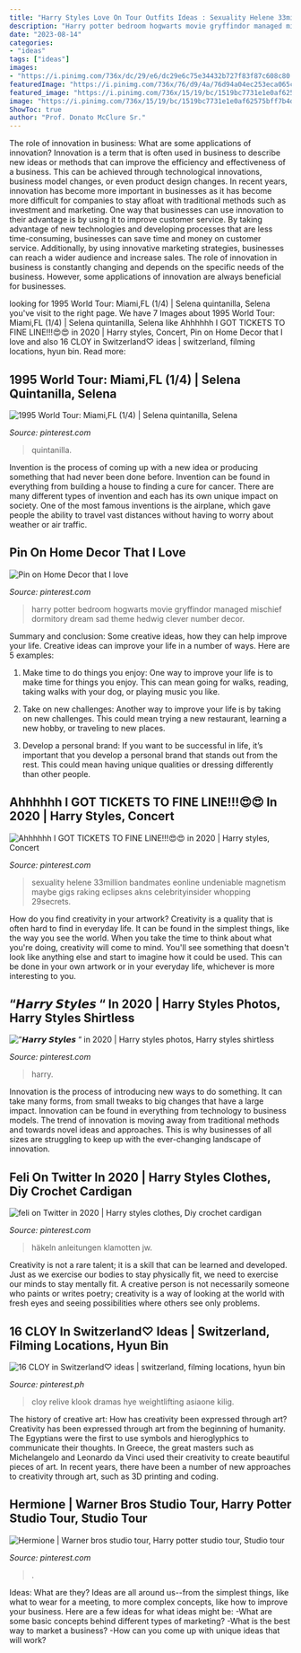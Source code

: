 ```yaml
---
title: "Harry Styles Love On Tour Outfits Ideas : Sexuality Helene 33million Bandmates Eonline Undeniable Magnetism Maybe Gigs Raking Eclipses Akns Celebrityinsider Whopping 29secrets"
description: "Harry potter bedroom hogwarts movie gryffindor managed mischief dormitory dream sad theme hedwig clever number decor"
date: "2023-08-14"
categories:
- "ideas"
tags: ["ideas"]
images:
- "https://i.pinimg.com/736x/dc/29/e6/dc29e6c75e34432b727f83f87c608c80.jpg"
featuredImage: "https://i.pinimg.com/736x/76/d9/4a/76d94a04ec253eca065ccf1509a3feec--tour-studio.jpg"
featured_image: "https://i.pinimg.com/736x/15/19/bc/1519bc7731e1e0af62575bff7b4de6d1--harry-potter-bedroom-mischief-managed.jpg"
image: "https://i.pinimg.com/736x/15/19/bc/1519bc7731e1e0af62575bff7b4de6d1--harry-potter-bedroom-mischief-managed.jpg"
ShowToc: true
author: "Prof. Donato McClure Sr."
---
```



The role of innovation in business: What are some applications of innovation?
Innovation is a term that is often used in business to describe new ideas or methods that can improve the efficiency and effectiveness of a business. This can be achieved through technological innovations, business model changes, or even product design changes. In recent years, innovation has become more important in businesses as it has become more difficult for companies to stay afloat with traditional methods such as investment and marketing. One way that businesses can use innovation to their advantage is by using it to improve customer service. By taking advantage of new technologies and developing processes that are less time-consuming, businesses can save time and money on customer service. Additionally, by using innovative marketing strategies, businesses can reach a wider audience and increase sales. The role of innovation in business is constantly changing and depends on the specific needs of the business. However, some applications of innovation are always beneficial for businesses.

	

		
looking for 1995 World Tour: Miami,FL (1/4) | Selena quintanilla, Selena you've visit to the right page. We have 7 Images about 1995 World Tour: Miami,FL (1/4) | Selena quintanilla, Selena like Ahhhhhh I GOT TICKETS TO FINE LINE!!!😍😍 in 2020 | Harry styles, Concert, Pin on Home Decor that I love and also 16 CLOY in Switzerland♡ ideas | switzerland, filming locations, hyun bin. Read more:
		
    
## 1995 World Tour: Miami,FL (1/4) | Selena Quintanilla, Selena

<img loading=lazy src="https://i.pinimg.com/736x/57/6e/46/576e46c2bf1dc4578d5d00bc7cfae11e--tour-miami.jpg" onerror="this.onerror=null;this.src='https://tse1.mm.bing.net/th?id=OIP.5gq3nYwynjVR4-XtVdX0PQHaKD&amp;pid=15.1';" alt="1995 World Tour: Miami,FL (1/4) | Selena quintanilla, Selena">

_Source: pinterest.com_

>quintanilla. 

	

Invention is the process of coming up with a new idea or producing something that had never been done before. Invention can be found in everything from building a house to finding a cure for cancer. There are many different types of invention and each has its own unique impact on society. One of the most famous inventions is the airplane, which gave people the ability to travel vast distances without having to worry about weather or air traffic.

    
## Pin On Home Decor That I Love

<img loading=lazy src="https://i.pinimg.com/736x/15/19/bc/1519bc7731e1e0af62575bff7b4de6d1--harry-potter-bedroom-mischief-managed.jpg" onerror="this.onerror=null;this.src='https://tse3.mm.bing.net/th?id=OIP.7ZGjzs38aRNFATsiStwrswHaJ3&amp;pid=15.1';" alt="Pin on Home Decor that I love">

_Source: pinterest.com_

>harry potter bedroom hogwarts movie gryffindor managed mischief dormitory dream sad theme hedwig clever number decor. 

	

Summary and conclusion: Some creative ideas, how they can help improve your life.
Creative ideas can improve your life in a number of ways. Here are 5 examples:
1. Make time to do things you enjoy: One way to improve your life is to make time for things you enjoy. This can mean going for walks, reading, taking walks with your dog, or playing music you like.

2. Take on new challenges: Another way to improve your life is by taking on new challenges. This could mean trying a new restaurant, learning a new hobby, or traveling to new places.

3. Develop a personal brand: If you want to be successful in life, it’s important that you develop a personal brand that stands out from the rest. This could mean having unique qualities or dressing differently than other people.


    
## Ahhhhhh I GOT TICKETS TO FINE LINE!!!😍😍 In 2020 | Harry Styles, Concert

<img loading=lazy src="https://i.pinimg.com/736x/dc/29/e6/dc29e6c75e34432b727f83f87c608c80.jpg" onerror="this.onerror=null;this.src='https://tse2.mm.bing.net/th?id=OIP.3CkrRSobKJ4dopw5GmQBjwHaFf&amp;pid=15.1';" alt="Ahhhhhh I GOT TICKETS TO FINE LINE!!!😍😍 in 2020 | Harry styles, Concert">

_Source: pinterest.com_

>sexuality helene 33million bandmates eonline undeniable magnetism maybe gigs raking eclipses akns celebrityinsider whopping 29secrets. 

	

How do you find creativity in your artwork?
Creativity is a quality that is often hard to find in everyday life. It can be found in the simplest things, like the way you see the world. When you take the time to think about what you're doing, creativity will come to mind. You'll see something that doesn't look like anything else and start to imagine how it could be used. This can be done in your own artwork or in your everyday life, whichever is more interesting to you.

    
## “𝙃𝙖𝙧𝙧𝙮 𝙎𝙩𝙮𝙡𝙚𝙨 “ In 2020 | Harry Styles Photos, Harry Styles Shirtless

<img loading=lazy src="https://i.pinimg.com/736x/d6/a4/66/d6a466d1012b3378696618680da883ec.jpg" onerror="this.onerror=null;this.src='https://tse1.mm.bing.net/th?id=OIP.cb3ASprXYQvLfXYSSQhkdQAAAA&amp;pid=15.1';" alt="“𝙃𝙖𝙧𝙧𝙮 𝙎𝙩𝙮𝙡𝙚𝙨 “ in 2020 | Harry styles photos, Harry styles shirtless">

_Source: pinterest.com_

>harry. 

	

Innovation is the process of introducing new ways to do something. It can take many forms, from small tweaks to big changes that have a large impact. Innovation can be found in everything from technology to business models. The trend of innovation is moving away from traditional methods and towards novel ideas and approaches. This is why businesses of all sizes are struggling to keep up with the ever-changing landscape of innovation.

    
## Feli On Twitter In 2020 | Harry Styles Clothes, Diy Crochet Cardigan

<img loading=lazy src="https://i.pinimg.com/736x/35/e8/8f/35e88fc0be3278e2459fa08eea5e9b79.jpg" onerror="this.onerror=null;this.src='https://tse3.mm.bing.net/th?id=OIP.U7boRt6tZ1KbUf_6D0TQZgHaNK&amp;pid=15.1';" alt="feli on Twitter in 2020 | Harry styles clothes, Diy crochet cardigan">

_Source: pinterest.com_

>häkeln anleitungen klamotten jw. 

	

Creativity is not a rare talent; it is a skill that can be learned and developed. Just as we exercise our bodies to stay physically fit, we need to exercise our minds to stay mentally fit. A creative person is not necessarily someone who paints or writes poetry; creativity is a way of looking at the world with fresh eyes and seeing possibilities where others see only problems.

    
## 16 CLOY In Switzerland♡ Ideas | Switzerland, Filming Locations, Hyun Bin

<img loading=lazy src="https://i.pinimg.com/474x/d2/c1/cf/d2c1cf947155e9759d1f7c2f88dca3d9.jpg" onerror="this.onerror=null;this.src='https://tse1.mm.bing.net/th?id=OIP.3MVZXKG9J55t5W3j-4RLhAAAAA&amp;pid=15.1';" alt="16 CLOY in Switzerland♡ ideas | switzerland, filming locations, hyun bin">

_Source: pinterest.ph_

>cloy relive klook dramas hye weightlifting asiaone kilig. 

	

The history of creative art: How has creativity been expressed through art?
Creativity has been expressed through art from the beginning of humanity. The Egyptians were the first to use symbols and hieroglyphics to communicate their thoughts. In Greece, the great masters such as Michelangelo and Leonardo da Vinci used their creativity to create beautiful pieces of art. In recent years, there have been a number of new approaches to creativity through art, such as 3D printing and coding.

    
## Hermione | Warner Bros Studio Tour, Harry Potter Studio Tour, Studio Tour

<img loading=lazy src="https://i.pinimg.com/736x/76/d9/4a/76d94a04ec253eca065ccf1509a3feec--tour-studio.jpg" onerror="this.onerror=null;this.src='https://tse4.mm.bing.net/th?id=OIP.rDnVJl039UZZqSr85RmS8AHaJ6&amp;pid=15.1';" alt="Hermione | Warner bros studio tour, Harry potter studio tour, Studio tour">

_Source: pinterest.com_

>. 

	

Ideas: What are they?
Ideas are all around us--from the simplest things, like what to wear for a meeting, to more complex concepts, like how to improve your business. Here are a few ideas for what ideas might be: 
-What are some basic concepts behind different types of marketing? 
-What is the best way to market a business? 
-How can you come up with unique ideas that will work?

